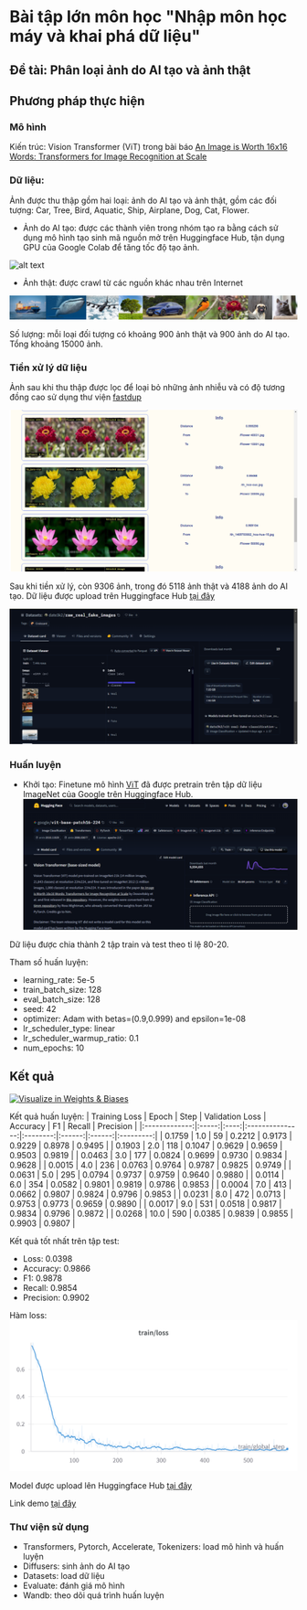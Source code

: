 # Bài tập lớn môn học "Nhập môn học máy và khai phá dữ liệu"
## Đề tài: Phân loại ảnh do AI tạo và ảnh thật
## Phương pháp thực hiện
### Mô hình
Kiến trúc: Vision Transformer (ViT) trong bài báo [An Image is Worth 16x16 Words: Transformers for Image Recognition at Scale](https://arxiv.org/abs/2010.11929)
### Dữ liệu:
Ảnh được thu thập gồm hai loại: ảnh do AI tạo và ảnh thật, gồm các đối tượng: Car, Tree, Bird, Aquatic, Ship, Airplane, Dog, Cat, Flower.
- Ảnh do AI tạo: được các thành viên trong nhóm tạo ra bằng cách sử dụng mô hình tạo sinh mã nguồn mở trên Huggingface Hub, tận dụng GPU của Google Colab để tăng tốc độ tạo ảnh.

![alt text](img/fake.png)

- Ảnh thật: được crawl từ các nguồn khác nhau trên Internet

![alt text](img/real.png)

Số lượng: mỗi loại đối tượng có khoảng 900 ảnh thật và 900 ảnh do AI tạo. Tổng khoảng 15000 ảnh.
### Tiền xử lý dữ liệu
Ảnh sau khi thu thập được lọc để loại bỏ những ảnh nhiễu và có độ tương đồng cao sử dụng thư viện [fastdup](https://github.com/visual-layer/fastdup)

![alt text](img/dedup.png)

Sau khi tiền xử lý, còn 9306 ảnh, trong đó 5118 ảnh thật và 4188 ảnh do AI tạo. Dữ liệu được upload trên Huggingface Hub [tại đây](https://huggingface.co/datasets/date3k2/raw_real_fake_images)

![alt text](img/data.png)
### Huấn luyện
- Khởi tạo: Finetune mô hình [ViT](https://huggingface.co/google/vit-base-patch16-224) đã được pretrain trên tập dữ liệu ImageNet của Google trên Huggingface Hub.
![vit](img/vit.png)

Dữ liệu được chia thành 2 tập train và test theo tỉ lệ 80-20.

Tham số huấn luyện:
- learning_rate: 5e-5
- train_batch_size: 128
- eval_batch_size: 128
- seed: 42
- optimizer: Adam with betas=(0.9,0.999) and epsilon=1e-08
- lr_scheduler_type: linear
- lr_scheduler_warmup_ratio: 0.1
- num_epochs: 10

## Kết quả
[<img src="https://raw.githubusercontent.com/wandb/assets/main/wandb-github-badge-28.svg" alt="Visualize in Weights & Biases" width="200" height="32"/>](https://wandb.ai/date3k2/real-fake-classification)

Kết quả huấn luyện:
| Training Loss | Epoch | Step | Validation Loss | Accuracy | F1     | Recall | Precision |
|:-------------:|:-----:|:----:|:---------------:|:--------:|:------:|:------:|:---------:|
| 0.1759        | 1.0   | 59   | 0.2212          | 0.9173   | 0.9229 | 0.8978 | 0.9495    |
| 0.1903        | 2.0   | 118  | 0.1047          | 0.9629   | 0.9659 | 0.9503 | 0.9819    |
| 0.0463        | 3.0   | 177  | 0.0824          | 0.9699   | 0.9730 | 0.9834 | 0.9628    |
| 0.0015        | 4.0   | 236  | 0.0763          | 0.9764   | 0.9787 | 0.9825 | 0.9749    |
| 0.0631        | 5.0   | 295  | 0.0794          | 0.9737   | 0.9759 | 0.9640 | 0.9880    |
| 0.0114        | 6.0   | 354  | 0.0582          | 0.9801   | 0.9819 | 0.9786 | 0.9853    |
| 0.0004        | 7.0   | 413  | 0.0662          | 0.9807   | 0.9824 | 0.9796 | 0.9853    |
| 0.0231        | 8.0   | 472  | 0.0713          | 0.9753   | 0.9773 | 0.9659 | 0.9890    |
| 0.0017        | 9.0   | 531  | 0.0518          | 0.9817   | 0.9834 | 0.9796 | 0.9872    |
| 0.0268        | 10.0  | 590  | 0.0385          | 0.9839   | 0.9855 | 0.9903 | 0.9807    |

Kết quả tốt nhất trên tập test:
- Loss: 0.0398
- Accuracy: 0.9866
- F1: 0.9878
- Recall: 0.9854
- Precision: 0.9902

Hàm loss:  
![alt text](img/loss.png)

Model được upload lên Huggingface Hub [tại đây](https://huggingface.co/date3k2/real-fake-classification)

Link demo [tại đây](https://huggingface.co/date3k2/real-fake-classification)

### Thư viện sử dụng
- Transformers, Pytorch, Accelerate, Tokenizers: load mô hình và huấn luyện
- Diffusers: sinh ảnh do AI tạo
- Datasets: load dữ liệu
- Evaluate: đánh giá mô hình
- Wandb: theo dõi quá trình huấn luyện
